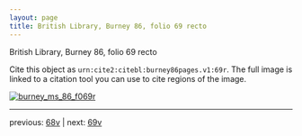 ```yaml
---
layout: page
title: British Library, Burney 86, folio 69 recto
---
```


British Library, Burney 86, folio 69 recto

Cite this object as `urn:cite2:citebl:burney86pages.v1:69r`.  The full image is linked to a citation tool you can use to cite regions of the image.

[![burney_ms_86_f069r](http://www.homermultitext.org/iipsrv?IIIF=/project/homer/pyramidal/deepzoom/citebl/burney86imgs/v1/burney_ms_86_f069r.tif/full/800,/0/default.jpg)](http://www.homermultitext.org/ict2/?urn=urn:cite2:citebl:burney86imgs.v1:burney_ms_86_f069r) 

---

previous:  [68v](../68v/) | next: [69v](../69v/)